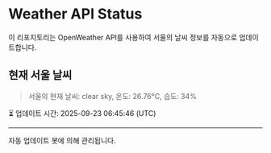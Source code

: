 
# Weather API Status

이 리포지토리는 OpenWeather API를 사용하여 서울의 날씨 정보를 자동으로 업데이트합니다.

## 현재 서울 날씨
> 서울의 현재 날씨: clear sky, 온도: 26.76°C, 습도: 34%

⏳ 업데이트 시간: 2025-09-23 06:45:46 (UTC)

---
자동 업데이트 봇에 의해 관리됩니다.
